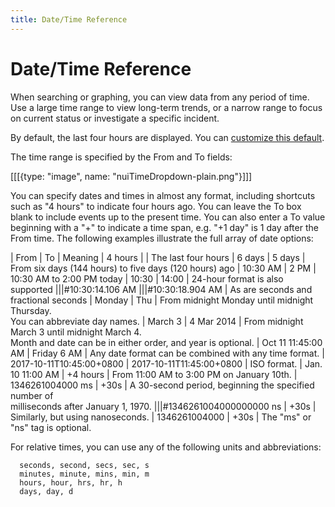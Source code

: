 ```yaml
---
title: Date/Time Reference
---
```


# Date/Time Reference

When searching or graphing, you can view data from any period of time. Use a large time range to view 
long-term trends, or a narrow range to focus on current status or investigate a specific incident.

By default, the last four hours are displayed. You can
[customize this default](/help/tips#defaultSearchTimeSpan).

The time range is specified by the From and To fields:

[[[{type: "image", name: "nuiTimeDropdown-plain.png"}]]]

You can specify dates and times in almost any format, including shortcuts such as "4 hours" to indicate
four hours ago. You can leave the To box blank to include events up to the present time. You can also
enter a To value beginning with a "+" to indicate a time span, e.g. "+1 day" is 1 day after the From
time. The following examples illustrate the full array of date options:

| From                     | To                       | Meaning
| 4 hours                  |                          | The last four hours
| 6 days                   | 5 days                   | From six days (144 hours) to five days (120 hours) ago
| 10:30 AM                 | 2 PM                     | 10:30 AM to 2:00 PM today
| 10:30                    | 14:00                    | 24-hour format is also supported
|||#10:30:14.106 AM          |||#10:30:18.904 AM          | As are seconds and fractional seconds
| Monday                   | Thu                      | From midnight Monday until midnight Thursday. \
                                                              You can abbreviate day names.
| March 3                  | 4 Mar 2014               | From midnight March 3 until midnight March 4. \
                                                              Month and date can be in either order, and year is optional.
| Oct 11 11:45:00 AM       | Friday 6 AM              | Any date format can be combined with any time format.
| 2017-10-11T10:45:00+0800 | 2017-10-11T11:45:00+0800 | ISO format.
| Jan. 10 11:00 AM         | +4 hours                 | From 11:00 AM to 3:00 PM on January 10th.
| 1346261004000 ms         | +30s                     | A 30-second period, beginning the specified number of \
                                                              milliseconds after January 1, 1970.
|||#1346261004000000000 ns   | +30s                     | Similarly, but using nanoseconds.
| 1346261004000            | +30s                     | The "ms" or "ns" tag is optional.

For relative times, you can use any of the following units and abbreviations:

      seconds, second, secs, sec, s
      minutes, minute, mins, min, m
      hours, hour, hrs, hr, h
      days, day, d
